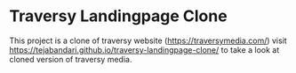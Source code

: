# Traversy Landingpage Clone
This project is a clone of traversy website (https://traversymedia.com/)
visit https://tejabandari.github.io/traversy-landingpage-clone/ to take a look at cloned version of traversy media.

